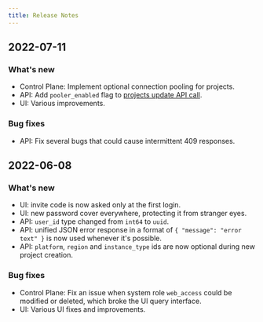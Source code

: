 ```yaml
---
title: Release Notes
---
```


## 2022-07-11

### What's new

* Control Plane: Implement optional connection pooling for projects.
* API: Add `pooler_enabled` flag to [projects update API call](https://console.neon.tech/api-docs#operations-Project-updateProject).
* UI: Various improvements.

### Bug fixes

* API: Fix several bugs that could cause intermittent 409 responses.

## 2022-06-08

### What's new

* UI: invite code is now asked only at the first login.
* UI: new password cover everywhere, protecting it from stranger eyes.
* API: `user_id` type changed from `int64` to `uuid`.
* API: unified JSON error response in a format of `{ "message": "error text" }` is now used whenever it's possible.
* API: `platform`, `region` and `instance_type` ids are now optional during new project creation.

### Bug fixes

* Control Plane: Fix an issue when system role `web_access` could be modified or deleted, which broke the UI query interface.
* UI: Various UI fixes and improvements.
